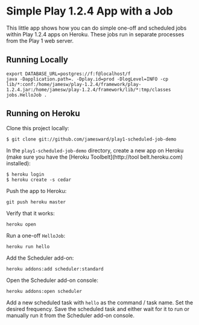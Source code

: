Simple Play 1.2.4 App with a Job
================================

This little app shows how you can do simple one-off and scheduled jobs within Play 1.2.4 apps on Heroku.  These jobs run in separate processes from the Play 1 web server.


## Running Locally


    export DATABASE_URL=postgres://f:f@localhost/f
    java -Dapplication.path=. -Dplay.id=prod -DlogLevel=INFO -cp lib/*:conf:/home/jamesw/play-1.2.4/framework/play-1.2.4.jar:/home/jamesw/play-1.2.4/framework/lib/*:tmp/classes jobs.HelloJob .

## Running on Heroku

Clone this project locally:

    $ git clone git://github.com/jamesward/play1-scheduled-job-demo

In the `play1-scheduled-job-demo` directory, create a new app on Heroku (make sure you have the [Heroku Toolbelt](http://tool
belt.heroku.com) installed):

    $ heroku login
    $ heroku create -s cedar

Push the app to Heroku:

    git push heroku master

Verify that it works:

    heroku open

Run a one-off `HelloJob`:

    heroku run hello

Add the Scheduler add-on:

    heroku addons:add scheduler:standard

Open the Scheduler add-on console:

    heroku addons:open scheduler

Add a new scheduled task with `hello` as the command / task name.  Set the desired frequency.  Save the scheduled task and either wait for it to run or manually run it from the Scheduler add-on console.
